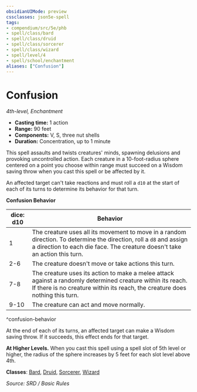 ```yaml
---
obsidianUIMode: preview
cssclasses: json5e-spell
tags:
- compendium/src/5e/phb
- spell/class/bard
- spell/class/druid
- spell/class/sorcerer
- spell/class/wizard
- spell/level/4
- spell/school/enchantment
aliases: ["Confusion"]
---
```

# Confusion
*4th-level, Enchantment*  

- **Casting time:** 1 action
- **Range:** 90 feet
- **Components:** V, S, three nut shells
- **Duration:** Concentration, up to 1 minute

This spell assaults and twists creatures' minds, spawning delusions and provoking uncontrolled action. Each creature in a 10-foot-radius sphere centered on a point you choose within range must succeed on a Wisdom saving throw when you cast this spell or be affected by it.

An affected target can't take reactions and must roll a `d10` at the start of each of its turns to determine its behavior for that turn.

**Confusion Behavior**

| dice: d10 | Behavior |
|-----------|----------|
| 1 | The creature uses all its movement to move in a random direction. To determine the direction, roll a `d8` and assign a direction to each die face. The creature doesn't take an action this turn. |
| 2-6 | The creature doesn't move or take actions this turn. |
| 7-8 | The creature uses its action to make a melee attack against a randomly determined creature within its reach. If there is no creature within its reach, the creature does nothing this turn. |
| 9-10 | The creature can act and move normally. |
^confusion-behavior

At the end of each of its turns, an affected target can make a Wisdom saving throw. If it succeeds, this effect ends for that target.

**At Higher Levels.** When you cast this spell using a spell slot of 5th level or higher, the radius of the sphere increases by 5 feet for each slot level above 4th.

**Classes**: [Bard](bard.md), [Druid](5.D&D%205e/compendium/classes/druid.md), [Sorcerer](sorcerer.md), [Wizard](wizard.md)

*Source: SRD / Basic Rules*